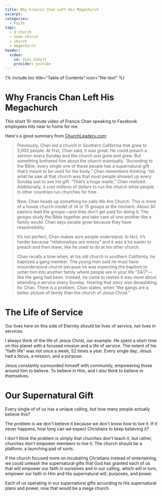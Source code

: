 ```yaml
---
title: Why Francis Chan Left His Megachurch
excerpt:
categories:
  - Faith
tags:
  - d-church
  - home church
  - church
  - megachurch
header:
  video:
    id: VyZx_SSOyfI
    provider: youtube
---
```


{% include toc title="Table of Contents" icon="file-text" %}

# Why Francis Chan Left His Megachurch

This short 10-minute video of Francis Chan speaking to Facebook employees hits near to home for me.

Here's a good summary from [ChurchLeaders.com](http://churchleaders.com/news/306138-francis-chan-facebook-employees-asked-god-make-rich-left-megachurch.html):

> Previously, Chan led a church in Southern California that grew to 5,000 people. At first, Chan said, it was great. He could preach a sermon every Sunday and the church just grew and grew. But something bothered him about the church eventually. “According to the Bible, every single one of these people has a supernatural gift that’s meant to be used for the body,” Chan remembers thinking. Yet what he saw at that church was that most people showed up every Sunday just to see his gift. “That’s a huge waste,” Chan realized. Additionally, it cost millions of dollars to run the church while people in other countries run churches for free.
>
> Now, Chan heads up something he calls We Are Church. This is more of a house church model of 14 or 15 groups at the moment. About 30 pastors lead the groups—and they don’t get paid for doing it. The groups study the Bible together and take care of one another like a family would. Chan says people grow because they have responsibility.
>
> It’s not perfect, Chan makes sure people understand. In fact, it’s harder because “relationships are messy” and it was a lot easier to preach and then leave, like he used to do at his other church.
>
> Chan recalls a time when, at his old church in southern California, he baptized a gang member. The young man said he must have misunderstood church because he was expecting the baptism to usher him into another family where people are in your life “24/7”—like the gang had been. Instead, he came to realize it was more about attending a service every Sunday.
> Hearing that story was devastating for Chan. There is a problem, Chan states, when “the gangs are a better picture of family than the church of Jesus Christ.”

# The Life of Service
Our lives here on this side of Eternity should be lives of service, not lives *in* services.

I always think of the life of Jesus Christ, our example. He spent a short time on this planet with a focused mission and a life of service. The extent of his "faith life" was not once a week, 52 times a year. Every single day, Jesus had a focus, a mission, and a purpose.

Jesus constantly surrounded himself with community, empowering those around him to believe. To believe in Him, and I also think to believe in themselves.

# Our Supernatural Gift
Every single of of us has a unique calling, but how many people actually believe this?

The problem is we don't believe it because we don't know how to live it. If it never happens, how long can we expect Christians to keep believing it?

I don't think the problem is simply that churches don't teach it, but rather, churches don't empower members to live it. The church should be a platform, a launching pad of sorts.

If the church focused more on incubating Christians instead of entertaining, we could unleash the supernatural gifts that God has granted each of us that will empower our faith in ourselves and in our calling, which will in turn, empower our faith in Him and His supernatural will, purposes, and power.

Each of us operating in our supernatural gifts according to His supernatural plans and power, now that would be a mega church.
